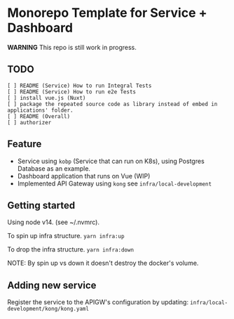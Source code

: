# Monorepo Template for Service + Dashboard

**WARNING** This repo is still work in progress.

## TODO

```
[ ] README (Service) How to run Integral Tests
[ ] README (Service) How to run e2e Tests
[ ] install vue.js (Nuxt)
[ ] package the repeated source code as library instead of embed in applications' folder.
[ ] README (Overall)
[ ] authorizer
```

## Feature

- Service using `kobp` (Service that can run on K8s), using Postgres Database as an example.
- Dashboard application that runs on Vue (WIP)
- Implemented API Gateway using `kong` see `infra/local-development`

## Getting started

Using node v14. (see ~/.nvmrc).

To spin up infra structure. `yarn infra:up`

To drop the infra structure. `yarn infra:down`

NOTE: By spin up vs down it doesn't destroy the docker's volume.

## Adding new service

Register the service to the APIGW's configuration by updating: `infra/local-development/kong/kong.yaml`